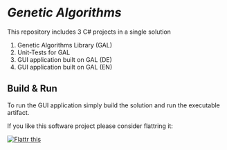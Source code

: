 # _Genetic Algorithms_
This repository includes 3 C# projects in a single solution

1. Genetic Algorithms Library (GAL)
2. Unit-Tests for GAL
3. GUI application built on GAL (DE)
4. GUI application built on GAL (EN)

## Build & Run
To run the GUI application simply build the solution and run the executable artifact.



If you like this software project please consider flattring it:

[![Flattr this](http://api.flattr.com/button/button-compact-static-100x17.png)](https://flattr.com/thing/42363/Lunar-Lander-Genetic-Algorithms-in-C)
